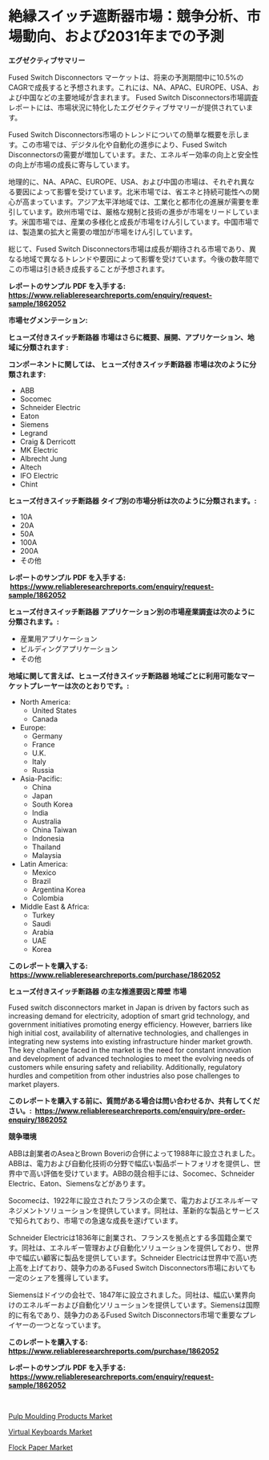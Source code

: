 <p><h1>絶縁スイッチ遮断器市場：競争分析、市場動向、および2031年までの予測</h1></p><p><strong>エグゼクティブサマリー</strong></p>
<p><p>Fused Switch Disconnectors マーケットは、将来の予測期間中に10.5%のCAGRで成長すると予想されます。これには、NA、APAC、EUROPE、USA、および中国などの主要地域が含まれます。 Fused Switch Disconnectors市場調査レポートには、市場状況に特化したエグゼクティブサマリーが提供されています。</p><p>Fused Switch Disconnectors市場のトレンドについての簡単な概要を示します。この市場では、デジタル化や自動化の進歩により、Fused Switch Disconnectorsの需要が増加しています。また、エネルギー効率の向上と安全性の向上が市場の成長に寄与しています。</p><p>地理的に、NA、APAC、EUROPE、USA、および中国の市場は、それぞれ異なる要因によって影響を受けています。北米市場では、省エネと持続可能性への関心が高まっています。アジア太平洋地域では、工業化と都市化の進展が需要を牽引しています。欧州市場では、厳格な規制と技術の進歩が市場をリードしています。米国市場では、産業の多様化と成長が市場をけん引しています。中国市場では、製造業の拡大と需要の増加が市場をけん引しています。</p><p>総じて、Fused Switch Disconnectors市場は成長が期待される市場であり、異なる地域で異なるトレンドや要因によって影響を受けています。今後の数年間でこの市場は引き続き成長することが予想されます。</p></p>
<p><strong>レポートのサンプル PDF を入手する: <a href="https://www.reliableresearchreports.com/enquiry/request-sample/1862052">https://www.reliableresearchreports.com/enquiry/request-sample/1862052</a></strong></p>
<p><strong>市場セグメンテーション:</strong></p>
<p><strong> ヒューズ付きスイッチ断路器 市場はさらに概要、展開、アプリケーション、地域に分類されます :</strong></p>
<p><strong>コンポーネントに関しては、 ヒューズ付きスイッチ断路器 市場は次のように分類されます: &nbsp;</strong></p>
<p><ul><li>ABB</li><li>Socomec</li><li>Schneider Electric</li><li>Eaton</li><li>Siemens</li><li>Legrand</li><li>Craig & Derricott</li><li>MK Electric</li><li>Albrecht Jung</li><li>Altech</li><li>IFO Electric</li><li>Chint</li></ul></p>
<p><strong> ヒューズ付きスイッチ断路器 タイプ別の市場分析は次のように分類されます。:</strong></p>
<p><ul><li>10A</li><li>20A</li><li>50A</li><li>100A</li><li>200A</li><li>その他</li></ul></p>
<p><strong>レポートのサンプル PDF を入手する: &nbsp;<a href="https://www.reliableresearchreports.com/enquiry/request-sample/1862052">https://www.reliableresearchreports.com/enquiry/request-sample/1862052</a></strong></p>
<p><strong> ヒューズ付きスイッチ断路器 アプリケーション別の市場産業調査は次のように分類されます。:</strong></p>
<p><ul><li>産業用アプリケーション</li><li>ビルディングアプリケーション</li><li>その他</li></ul></p>
<p><strong>地域に関して言えば、ヒューズ付きスイッチ断路器 地域ごとに利用可能なマーケットプレーヤーは次のとおりです。:</strong></p>
<p><ul>
    <li>
        North America:
        <ul>
            <li>United States</li>
            <li>Canada</li>
        </ul>
    </li>
    <li>
        Europe:
        <ul>
            <li>Germany</li>
            <li>France</li>
            <li>U.K.</li>
            <li>Italy</li>
            <li>Russia</li>
        </ul>
    </li>
    <li>
        Asia-Pacific:
        <ul>
            <li>China</li>
            <li>Japan</li>
            <li>South Korea</li>
            <li>India</li>
            <li>Australia</li>
            <li>China Taiwan</li>
            <li>Indonesia</li>
            <li>Thailand</li>
            <li>Malaysia</li>
        </ul>
    </li>
    <li>
        Latin America:
        <ul>
            <li>Mexico</li>
            <li>Brazil</li>
            <li>Argentina Korea</li>
            <li>Colombia</li>
        </ul>
    </li>
    <li>
        Middle East & Africa:
        <ul>
            <li>Turkey</li>
            <li>Saudi</li>
            <li>Arabia</li>
            <li>UAE</li>
            <li>Korea</li>
        </ul>
    </li>
    </ul></p>
<p><strong>このレポートを購入する: &nbsp;<a href="https://www.reliableresearchreports.com/purchase/1862052">https://www.reliableresearchreports.com/purchase/1862052</a></strong></p>
<p><strong>ヒューズ付きスイッチ断路器 の主な推進要因と障壁 市場</strong></p>
<p><p>Fused switch disconnectors market in Japan is driven by factors such as increasing demand for electricity, adoption of smart grid technology, and government initiatives promoting energy efficiency. However, barriers like high initial cost, availability of alternative technologies, and challenges in integrating new systems into existing infrastructure hinder market growth. The key challenge faced in the market is the need for constant innovation and development of advanced technologies to meet the evolving needs of customers while ensuring safety and reliability. Additionally, regulatory hurdles and competition from other industries also pose challenges to market players.</p></p>
<p><strong>このレポートを購入する前に、質問がある場合は問い合わせるか、共有してください。:&nbsp; <a href="https://www.reliableresearchreports.com/enquiry/pre-order-enquiry/1862052">https://www.reliableresearchreports.com/enquiry/pre-order-enquiry/1862052</a></strong></p>
<p><strong>競争環境</strong></p>
<p><p>ABBは創業者のAseaとBrown Boveriの合併によって1988年に設立されました。ABBは、電力および自動化技術の分野で幅広い製品ポートフォリオを提供し、世界中で高い評価を受けています。ABBの競合相手には、Socomec、Schneider Electric、Eaton、Siemensなどがあります。</p><p>Socomecは、1922年に設立されたフランスの企業で、電力およびエネルギーマネジメントソリューションを提供しています。同社は、革新的な製品とサービスで知られており、市場での急速な成長を遂げています。</p><p>Schneider Electricは1836年に創業され、フランスを拠点とする多国籍企業です。同社は、エネルギー管理および自動化ソリューションを提供しており、世界中で幅広い顧客に製品を提供しています。Schneider Electricは世界中で高い売上高を上げており、競争力のあるFused Switch Disconnectors市場においても一定のシェアを獲得しています。</p><p>Siemensはドイツの会社で、1847年に設立されました。同社は、幅広い業界向けのエネルギーおよび自動化ソリューションを提供しています。Siemensは国際的に有名であり、競争力のあるFused Switch Disconnectors市場で重要なプレイヤーの一つとなっています。</p></p>
<p><strong>このレポートを購入する: &nbsp; <a href="https://www.reliableresearchreports.com/purchase/1862052">https://www.reliableresearchreports.com/purchase/1862052</a></strong></p>
<p><strong>レポートのサンプル PDF を入手する: &nbsp;<a href="https://www.reliableresearchreports.com/enquiry/request-sample/1862052">https://www.reliableresearchreports.com/enquiry/request-sample/1862052</a></strong><strong></strong></p>
<p>&nbsp;</p>
<p><p><a href="https://view.publitas.com/reportprime-1/pulp-moulding-products-market-size-share-trends-analysis-report-by-application-regional-outlook-competitive-strategies-and-segment-forecasts-2023-2030/">Pulp Moulding Products Market</a></p><p><a href="https://view.publitas.com/reportprime-1/virtual-keyboards-market-size-furnishes-valuable-information-encompassing-market-share-market-trends-and-projections-spanning-from-2023-to-2030/">Virtual Keyboards Market</a></p><p><a href="https://view.publitas.com/reportprime-1/insights-into-flock-paper-market-size-analysing-market-share-trends-and-growth-from-2023-to-2030/">Flock Paper Market</a></p></p>